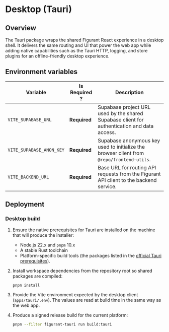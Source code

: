 # Desktop (Tauri)

## Overview

The Tauri package wraps the shared Figurant React experience in a desktop shell. It delivers the same routing and UI
that power the web app while adding native capabilities such as the Tauri HTTP, logging, and store plugins for an
offline-friendly desktop experience.

## Environment variables

| Variable                 | Is Required ? | Description                                                                                 |
|--------------------------|---------------|---------------------------------------------------------------------------------------------|
| `VITE_SUPABASE_URL`      | **Required**  | Supabase project URL used by the shared Supabase client for authentication and data access. |
| `VITE_SUPABASE_ANON_KEY` | **Required**  | Supabase anonymous key used to initialize the browser client from `@repo/frontend-utils`.   |
| `VITE_BACKEND_URL`       | **Required**  | Base URL for routing API requests from the Figurant API client to the backend service.      |

## Deployment

### Desktop build

1. Ensure the native prerequisites for Tauri are installed on the machine that will produce the installer:
    - Node.js 22.x and `pnpm` 10.x
    - A stable Rust toolchain
    - Platform-specific build tools (the packages listed in
      the [official Tauri prerequisites](https://tauri.app/start/prerequisites/)).

2. Install workspace dependencies from the repository root so shared packages are compiled:

   ```bash
   pnpm install
   ```

3. Provide the Vite environment expected by the desktop client (`apps/tauri/.env`). The values are read at build time in
   the same way as the web app.

4. Produce a signed release build for the current platform:

   ```bash
   pnpm --filter figurant-tauri run build:tauri
   ```

